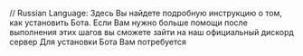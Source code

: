 // Russian Language:
Здесь Вы найдете подробную инструкцию о том, как установить Бота.
Если Вам нужно больше помощи после выполнения этих шагов вы сможете зайти на наш официальный дискорд сервер
Для установки Бота Вам потребуется